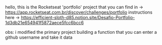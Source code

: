 hello, this is the Rocketseat 'portfolio' project that you can find in -> https://app.rocketseat.com.br/discover/challenges/portfolio
instructions here -> https://efficient-sloth-d85.notion.site/Desafio-Portfolio-1d3db21e654941f5872aece5fcc6bcc6

obs: i modified the primary project building a function that you can enter a github username and take it data